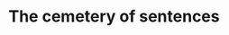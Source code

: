 # The cemetery of sentences

<!-- @soskuthy2013 divides the most notable into two categories: production accounts, which place the source of durational difference in the articulatory system, and perception accounts, which instead point to properties of the perceptual/auditory system as the cause of the voicing effect. -->
<!-- Since the present study focusses on production, the latter will not be discussed further [see @fowler1992 for arguments against perceptual accounts]. -->
<!-- Four main proposal within the production side of the accounts will be discussed in the following paragraphs. -->
<!-- Moreover, even though it is amply recognised that different manner of articulation influences the size of effect, this paper focusses on stops. -->
<!-- Two accounts relate the voicing effect to some constant property of speech that is held constant across contexts while the local property of voiceless vs. voiced obstruents varies, thus creating a trade-off solution within the constant property.
@belasco1953 and @delattre1962 argued that the constant property is the articulatory force, such that this force is stable within the syllable.
Since, as they go, voiceless stops require a greater articulatory force, less force is employed in the production of the vowel preceding the stop.
Such reduced force of articulation results in a shorter vowel.
Vice versa, voiced stops require less force, leaving the articulation of preceding vowels stronger.
Vowels before weakly articulated stops can be long.
The second theory, instead, argues that the relevant invariant property of speech is a constant durational interval within which segments of different duration results in different duration of other segments [@slis1969; @lehiste1970].
Both the syllable and the words has been proposed as the fixed interval.
The closure of voiced stops is shorter than that of voiceless stops.
It follows that vowels followed by shorter closures (like in the case of voiced stops) are longer than vowels followed by longer closures (like in the case of voiceless stops).

The other two accounts argue instead that the difference in vowel duration is brought about by differences in gestural timing regarding either the vocal folds (hence properties of phonation) or the consonant closing gesture (hence properties of supra-glottal articulation). -->
<!-- Chen finds no evidence of difference in glottal configuration -->
<!-- According to the former account, the configuration of the larynx for the production of voicing during the closure of a stop consonant is different -->
<!-- explain -->
<!-- say that none of these works with the aspiration effect -->

<!-- *P*-values were obtained with likelihood ratio tests comparing the full model with a nested model without the relevant predictor. -->
<!-- All `lmer` models were fitted using maximum likelihood estimation (`REML = FALSE`) and treatment contrasts for factors. -->

<!-- @marin2010 showed that coda consonants in American English are timed relative to the preceding vowel in such a way that the left-edge of the coda consonant is stable across contexts. -->
<!-- On the other hand, onset consonants follow a C-centre pattern, by which is the mid-way distance between the left and the right edge of the consonant that is stable. -->
